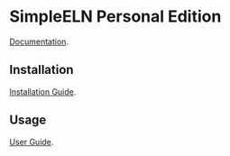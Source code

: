 # SimpleELN Personal Edition

[Documentation](https://simpleeln-documentation.readthedocs.io/en/latest/index.html).

## Installation

[Installation Guide](https://simpleeln-documentation.readthedocs.io/en/latest/installation.html).

## Usage

[User Guide](https://simpleeln-documentation.readthedocs.io/en/latest/project-management.html).
